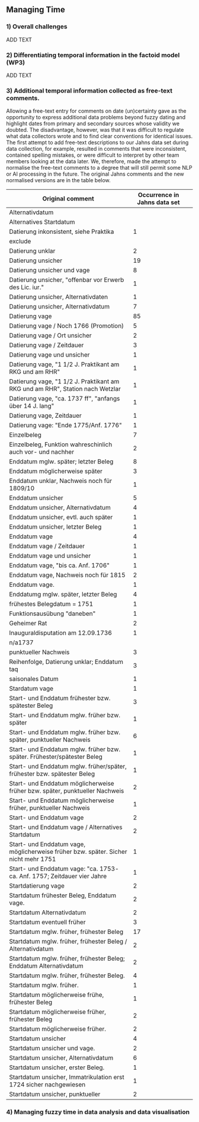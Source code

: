 ## Managing Time

### 1) Overall challenges

ADD TEXT

### 2) Differentiating temporal information in the factoid model (WP3)

ADD TEXT

### 3) Additional temporal information collected as free-text comments.

Allowing a free-text entry for comments on date (un)certainty gave as the opportunity to express additional data problems beyond fuzzy dating and highlight dates from primary and secondary sources whose validity we doubted. The disadvantage, however, was that it was difficult to regulate what data collectors wrote and to find clear conventions for identical issues. The first attempt to add free-text descriptions to our Jahns data set during data collection, for example, resulted in comments that were inconsistent, contained spelling mistakes, or were difficult to interpret by other team members looking at the data later. We, therefore, made the attempt to normalise the free-text comments to a degree that will still permit some NLP or AI processing in the future. The original Jahns comments and the new normalised versions are in the table below.

| Original comment                                                    | Occurrence in Jahns data set |  |
|-----------------------------------------------------------|------------|-------------------|
| Alternativdatum                                            |            |
| Alternatives Startdatum                                    |            |
| Datierung inkonsistent, siehe Praktika                      | 1          |
| exclude                                                   |            |
| Datierung unklar                                           | 2          |
| Datierung unsicher                                         | 19         |
| Datierung unsicher und vage                                 | 8          |
| Datierung unsicher, "offenbar vor Erwerb des Lic. iur."     | 1          |
| Datierung unsicher, Alternativdaten                         | 1          |
| Datierung unsicher, Alternativdatum                         | 7          |
| Datierung vage                                              | 85         |
| Datierung vage / Noch 1766 (Promotion)                      | 5          |
| Datierung vage / Ort unsicher                               | 2          |
| Datierung vage / Zeitdauer                                  | 3          |
| Datierung vage und unsicher                                 | 1          |
| Datierung vage, "1 1/2 J. Praktikant am RKG und am RHR"     | 1          |
| Datierung vage, "1 1/2 J. Praktikant am RKG und am RHR", Station nach Wetzlar | 1 |
| Datierung vage, "ca. 1737 ff", "anfangs über 14 J. lang"    | 1 |
| Datierung vage, Zeitdauer                                   | 1 |
| Datierung vage: "Ende 1775/Anf. 1776"                       | 1 |
| Einzelbeleg                                                | 7          |
| Einzelbeleg, Funktion wahreschinlich auch vor- und nachher  | 2          |
| Enddatum mglw. später; letzter Beleg                       | 8          |
| Enddatum möglicherweise später                              | 3          |
| Enddatum unklar, Nachweis noch für 1809/10                 | 1          |
| Enddatum unsicher                                           | 5          |
| Enddatum unsicher, Alternativdatum                           | 4          |
| Enddatum unsicher, evtl. auch später                         | 1          |
| Enddatum unsicher, letzter Beleg                             | 1          |
| Enddatum vage                                               | 4          |
| Enddatum vage / Zeitdauer                                   | 1          |
| Enddatum vage und unsicher                                   | 1          |
| Enddatum vage, "bis ca. Anf. 1706"                           | 1          |
| Enddatum vage, Nachweis noch für 1815                      | 2          |
| Enddatum vage.                                              | 1          |
| Enddatumg mglw. später, letzter Beleg                      | 4          |
| frühestes Belegdatum = 1751                                | 1          |
| Funktionsausübung "daneben"                                 | 1          |
| Geheimer Rat                                                | 2          |
| Inauguraldisputation am 12.09.1736                         | 1          |
| n/a1737                                                   |            |
| punktueller Nachweis                                        | 3          |
| Reihenfolge, Datierung unklar; Enddatum taq                 | 3          |
| saisonales Datum                                            | 1          |
| Stardatum vage                                              | 1          |
| Start- und Enddatum frühester bzw. spätester Beleg          | 3          |
| Start- und Enddatum mglw. früher bzw. später                | 1          |
| Start- und Enddatum mglw. früher bzw. später, punktueller Nachweis | 6          |
| Start- und Enddatum mglw. früher bzw. später. Frühester/spätester Beleg | 1          |
| Start- und Enddatum mglw. früher/später, frühester bzw. spätester Beleg | 1          |
| Start- und Enddatum möglicherweise früher bzw. später, punktueller Nachweis | 2          |
| Start- und Enddatum möglicherweise früher, punktueller Nachweis | 1          |
| Start- und Enddatum vage                                    | 2          |
| Start- und Enddatum vage / Alternatives Startdatum         | 2          |
| Start- und Enddatum vage, möglicherweise früher bzw. später. Sicher nicht mehr 1751 | 1 |
| Start- und Enddatum vage: "ca. 1753- ca. Anf. 1757; Zeitdauer vier Jahre | 1 |
| Startdatierung vage                                         | 2          |
| Startdatum  frühester Beleg, Enddatum vage.                 | 2          |
| Startdatum Alternativdatum                                  | 2          |
| Startdatum eventuell früher                                | 3          |
| Startdatum mglw. früher, frühester Beleg                   | 17         |
| Startdatum mglw. früher, frühester Beleg / Alternativdatum  | 2          |
| Startdatum mglw. früher, frühester Beleg; Enddatum Alternativdatum | 2          |
| Startdatum mglw. früher, frühester Beleg.                   | 4          |
| Startdatum mglw. früher.                                    | 1          |
| Startdatum möglicherweise frühe, frühester Beleg           | 1          |
| Startdatum möglicherweise früher, frühester Beleg          | 2          |
| Startdatum möglicherweise früher.                          | 2          |
| Startdatum unsicher                                        | 4          |
| Startdatum unsicher und vage.                              | 2          |
| Startdatum unsicher, Alternativdatum                       | 6          |
| Startdatum unsicher, erster Beleg.                          | 1          |
| Startdatum unsicher, Immatrikulation erst 1724 sicher nachgewiesen | 1          |
| Startdatum unsicher, punktueller                            | 2          |


### 4) Managing fuzzy time in data analysis and data visualisation


